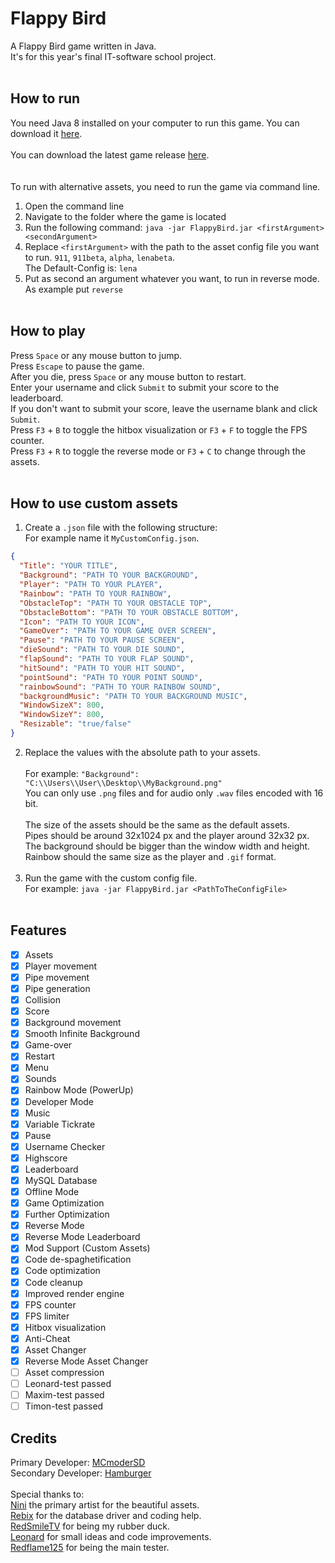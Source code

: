 # Flappy Bird

A Flappy Bird game written in Java.
<br>
It's for this year's final IT-software school project.
<br> <br>

## How to run

You need Java 8 installed on your computer to run this game.
You can download it [here](https://www.java.com/de/download/manual.jsp).
<br> <br>
You can download the latest game release [here](https://github.com/MCmoderSD/FlappyBird/releases/latest).
<br> <br> <br>
To run with alternative assets, you need to run the game via command line.
<br>

1. Open the command line
2. Navigate to the folder where the game is located
3. Run the following command: `java -jar FlappyBird.jar <firstArgument> <secondArgument>`
4. Replace `<firstArgument>` with the path to the asset config file you want to
   run. `911`, `911beta`, `alpha`, `lenabeta`. <br> The Default-Config is: `lena`
5. Put as second an argument whatever you want, to run in reverse mode.
   As example put `reverse`
   <br> <br>

## How to play

Press `Space` or any mouse button to jump.
<br>
Press `Escape` to pause the game.
<br>
After you die, press `Space` or any mouse button to restart.
<br>
Enter your username and click `Submit` to submit your score to the leaderboard.
<br>
If you don't want to submit your score, leave the username blank and click `Submit`.
<br>
Press `F3` + `B` to toggle the hitbox visualization or `F3` + `F` to toggle the FPS counter.
<br>
Press `F3` + `R` to toggle the reverse mode or `F3` + `C` to change through the assets.
<br> <br>

## How to use custom assets

1. Create a `.json` file with the following structure: <br> For example name it `MyCustomConfig.json`.

```json
{
  "Title": "YOUR TITLE",
  "Background": "PATH TO YOUR BACKGROUND",
  "Player": "PATH TO YOUR PLAYER",
  "Rainbow": "PATH TO YOUR RAINBOW",
  "ObstacleTop": "PATH TO YOUR OBSTACLE TOP",
  "ObstacleBottom": "PATH TO YOUR OBSTACLE BOTTOM",
  "Icon": "PATH TO YOUR ICON",
  "GameOver": "PATH TO YOUR GAME OVER SCREEN",
  "Pause": "PATH TO YOUR PAUSE SCREEN",
  "dieSound": "PATH TO YOUR DIE SOUND",
  "flapSound": "PATH TO YOUR FLAP SOUND",
  "hitSound": "PATH TO YOUR HIT SOUND",
  "pointSound": "PATH TO YOUR POINT SOUND",
  "rainbowSound": "PATH TO YOUR RAINBOW SOUND",
  "backgroundMusic": "PATH TO YOUR BACKGROUND MUSIC",
  "WindowSizeX": 800,
  "WindowSizeY": 800,
  "Resizable": "true/false"
}
```

2. Replace the values with the absolute path to your assets.
   <br> <br> For example: `"Background": "C:\\Users\\User\\Desktop\\MyBackground.png"`
   <br> You can only use `.png` files and for audio only `.wav` files encoded with 16 bit.
   <br> <br> The size of the assets should be the same as the default assets.
   <br> Pipes should be around 32x1024 px and the player around 32x32 px.
   <br> The background should be bigger than the window width and height.
   <br> Rainbow should the same size as the player and `.gif` format.
   <br> <br>
3. Run the game with the custom config file.
   <br> For example: `java -jar FlappyBird.jar <PathToTheConfigFile>` <br> <br>

## Features

- [x] Assets
- [x] Player movement
- [x] Pipe movement
- [x] Pipe generation
- [x] Collision
- [x] Score
- [x] Background movement
- [x] Smooth Infinite Background
- [x] Game-over
- [x] Restart
- [x] Menu
- [x] Sounds
- [x] Rainbow Mode (PowerUp)
- [x] Developer Mode
- [x] Music
- [x] Variable Tickrate
- [x] Pause
- [x] Username Checker
- [x] Highscore
- [x] Leaderboard
- [x] MySQL Database
- [x] Offline Mode
- [x] Game Optimization
- [x] Further Optimization
- [x] Reverse Mode
- [x] Reverse Mode Leaderboard
- [x] Mod Support (Custom Assets)
- [x] Code de-spaghetification
- [x] Code optimization
- [x] Code cleanup
- [x] Improved render engine
- [x] FPS counter
- [x] FPS limiter
- [x] Hitbox visualization
- [x] Anti-Cheat
- [x] Asset Changer
- [x] Reverse Mode Asset Changer
- [ ] Asset compression
- [ ] Leonard-test passed
- [ ] Maxim-test passed
- [ ] Timon-test passed

## Credits

Primary Developer: [MCmoderSD](https://github.com/MCmoderSD/) <br>
Secondary Developer: [Hamburger](https://github.com/HamburgerPaul) <br> <br>
Special thanks to: <br>
[Nini](https://www.instagram.com/nini_125x/) the primary artist for the beautiful assets.
<Br>
[Rebix](https://github.com/Reebix) for the database driver and coding help.
<Br>
[RedSmileTV](https://github.com/RedSmileTV) for being my rubber duck.
<Br>
[Leonard](https://github.com/Leo-160905) for small ideas and code improvements.
<Br>
[Redflame125](https://github.com/Redflame125) for being the main tester.